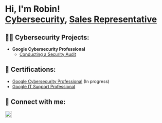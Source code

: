<h1>Hi, I'm Robin! <br/><a href="https://github.com/robingould1">Cybersecurity</a>, <a href="https://www.linkedin.com/in/robingould19/">Sales Representative</a>

<h2>👨‍💻 Cybersecurity Projects:</h2>

- <b>Google Cybersecurity Professional</b>
  - [Conducting a Security Audit](https://github.com/robingould1/ConductSecurityAudit)


<h2> 📄 Certifications:</h2>

- [Google Cybersecurity Professional]() (In progress)
- [Google IT Support Professional](https://coursera.org/share/157d31bd53e32dee256686edc13a4930)

<h2> 🤳 Connect with me:</h2>


[<img align="left" alt="JoshMadakor | LinkedIn" width="22px" src="https://cdn.jsdelivr.net/npm/simple-icons@v3/icons/linkedin.svg" />][linkedin]



[linkedin]: https://linkedin.com/in/robingould19

<!--
**joshmadakor1/joshmadakor1** is a ✨ _special_ ✨ repository because its `README.md` (this file) appears on your GitHub profile.

Here are some ideas to get you started:

- 🔭 I’m currently working on ...
- 🌱 I’m currently learning ...
- 👯 I’m looking to collaborate on ...
- 🤔 I’m looking for help with ...
- 💬 Ask me about ...
- 📫 How to reach me: ...
- 😄 Pronouns: ...
- ⚡ Fun fact: ...
-->
